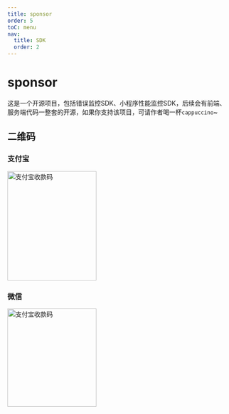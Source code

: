 ```yaml
---
title: sponsor
order: 5
toC: menu
nav:
  title: SDK
  order: 2
---
```


# sponsor
这是一个开源项目，包括错误监控SDK、小程序性能监控SDK，后续会有前端、服务端代码一整套的开源，如果你支持该项目，可请作者喝一杯`cappuccino`~

## 二维码
<!-- ```jsx
import react from 'react'

export default () => <>

</>;

``` -->

### 支付宝
<img alt="支付宝收款码" src="https://files.catbox.moe/djbrna.jpg" width="200" height="245" />

### 微信
<img alt="支付宝收款码" src="https://files.catbox.moe/g1xhnh.jpg" width="200" height="220" />






